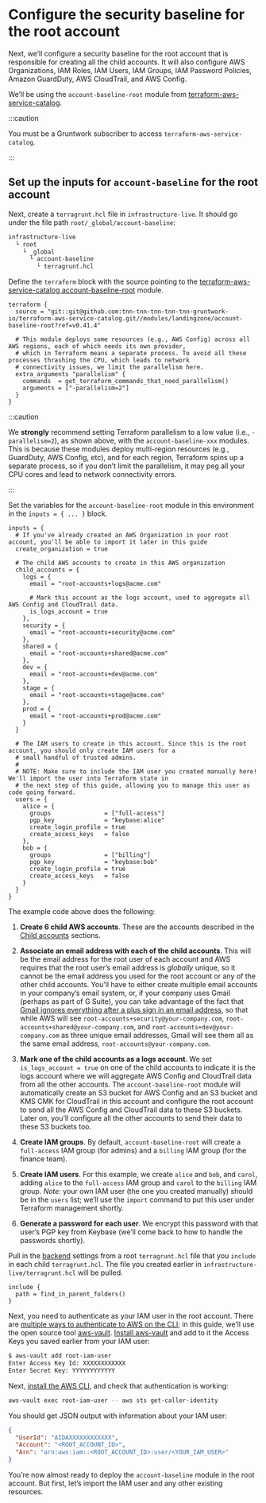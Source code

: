 # Configure the security baseline for the root account

Next, we’ll configure a security baseline for the root account that is responsible for creating all the child accounts.
It will also configure AWS Organizations, IAM Roles, IAM Users, IAM Groups, IAM Password Policies, Amazon GuardDuty,
AWS CloudTrail, and AWS Config.

We’ll be using the `account-baseline-root` module from [terraform-aws-service-catalog](https://github.com/tnn-tnn-tnn-tnn-tnn-gruntwork-io/terraform-aws-service-catalog).

:::caution

You must be a <span className="js-subscribe-cta">Gruntwork subscriber</span> to access `terraform-aws-service-catalog`.

:::

## Set up the inputs for `account-baseline` for the root account

Next, create a `terragrunt.hcl` file in `infrastructure-live`. It should go under the file path `root/_global/account-baseline`:

```bash
infrastructure-live
  └ root
    └ _global
      └ account-baseline
        └ terragrunt.hcl
```

Define the `terraform` block with the source pointing to the [terraform-aws-service-catalog account-baseline-root](https://github.com/tnn-tnn-tnn-tnn-tnn-gruntwork-io/terraform-aws-service-catalog) module.

```hcl title=infrastructure-live/root/_global/account-baseline/terragrunt.hcl
terraform {
  source = "git::git@github.com:tnn-tnn-tnn-tnn-tnn-gruntwork-io/terraform-aws-service-catalog.git//modules/landingzone/account-baseline-root?ref=v0.41.4"

  # This module deploys some resources (e.g., AWS Config) across all AWS regions, each of which needs its own provider,
  # which in Terraform means a separate process. To avoid all these processes thrashing the CPU, which leads to network
  # connectivity issues, we limit the parallelism here.
  extra_arguments "parallelism" {
    commands  = get_terraform_commands_that_need_parallelism()
    arguments = ["-parallelism=2"]
  }
}
```

:::caution

We **strongly** recommend setting Terraform parallelism to a low value (i.e., `-parallelism=2`), as shown above, with the `account-baseline-xxx` modules. This is because these modules deploy multi-region resources (e.g., GuardDuty, AWS Config, etc), and for each region, Terraform spins up a separate process, so if you don’t limit the parallelism, it may peg all your CPU cores and lead to network connectivity errors.

:::

Set the variables for the `account-baseline-root` module in this environment in the `inputs = { ... }` block.

```hcl title=infrastructure-live/root/_global/account-baseline/terragrunt.hcl
inputs = {
  # If you've already created an AWS Organization in your root account, you'll be able to import it later in this guide
  create_organization = true

  # The child AWS accounts to create in this AWS organization
  child_accounts = {
    logs = {
      email = "root-accounts+logs@acme.com"

      # Mark this account as the logs account, used to aggregate all AWS Config and CloudTrail data.
      is_logs_account = true
    },
    security = {
      email = "root-accounts+security@acme.com"
    },
    shared = {
      email = "root-accounts+shared@acme.com"
    },
    dev = {
      email = "root-accounts+dev@acme.com"
    },
    stage = {
      email = "root-accounts+stage@acme.com"
    },
    prod = {
      email = "root-accounts+prod@acme.com"
    }
  }

  # The IAM users to create in this account. Since this is the root account, you should only create IAM users for a
  # small handful of trusted admins.
  #
  # NOTE: Make sure to include the IAM user you created manually here! We'll import the user into Terraform state in
  # the next step of this guide, allowing you to manage this user as code going forward.
  users = {
    alice = {
      groups               = ["full-access"]
      pgp_key              = "keybase:alice"
      create_login_profile = true
      create_access_keys   = false
    },
    bob = {
      groups               = ["billing"]
      pgp_key              = "keybase:bob"
      create_login_profile = true
      create_access_keys   = false
    }
  }
}
```

The example code above does the following:

1. **Create 6 child AWS accounts**. These are the accounts described in the [Child accounts](../production-grade-design/child-accounts.md) sections.

2. **Associate an email address with each of the child accounts**. This will be the email address for the root user of
   each account and AWS requires that the root user’s email address is _globally_ unique, so it cannot be the email
   address you used for the root account or any of the other child accounts. You’ll have to either create multiple email
   accounts in your company’s email system, or, if your company uses Gmail (perhaps as part of G Suite), you can take
   advantage of the fact that [Gmail
   ignores everything after a plus sign in an email address](https://gmail.googleblog.com/2008/03/2-hidden-ways-to-get-more-from-your.html), so that while AWS will see
   `root-accounts+security@your-company.com`, `root-accounts+shared@your-company.com`, and
   `root-accounts+dev@your-company.com` as three unique email addresses, Gmail will see them all as the same email
   address, `root-accounts@your-company.com`.

3. **Mark one of the child accounts as a logs account**. We set `is_logs_account = true` on one of the child accounts
   to indicate it is the logs account where we will aggregate AWS Config and CloudTrail data from all the other accounts.
   The `account-baseline-root` module will automatically create an S3 bucket for AWS Config and an S3 bucket and KMS CMK
   for CloudTrail in this account and configure the root account to send all the AWS Config and CloudTrail data to these
   S3 buckets. Later on, you’ll configure all the other accounts to send their data to these S3 buckets too.

4. **Create IAM groups**. By default, `account-baseline-root` will create a `full-access` IAM group (for admins) and a
   `billing` IAM group (for the finance team).

5. **Create IAM users**. For this example, we create `alice` and `bob`, and `carol`, adding `alice` to the `full-access`
   IAM group and `carol` to the `billing` IAM group. _Note_: your own IAM user (the one you created manually) should be
   in the `users` list; we’ll use the `import` command to put this user under Terraform management shortly.

6. **Generate a password for each user**. We encrypt this password with that user’s PGP key from Keybase (we’ll come
   back to how to handle the passwords shortly).

Pull in the [backend](https://www.terraform.io/docs/backends/) settings from a root `terragrunt.hcl` file that you
`include` in each child `terragrunt.hcl`. The file you created earlier in `infrastructure-live/terragrunt.hcl` will be pulled.

```hcl title=infrastructure-live/root/_global/account-baseline/terragrunt.hcl
include {
  path = find_in_parent_folders()
}
```

Next, you need to authenticate as your IAM user in the root account. There are
[multiple ways to authenticate to AWS on the CLI](https://blog.gruntwork.io/a-comprehensive-guide-to-authenticating-to-aws-on-the-command-line-63656a686799);
in this guide, we’ll use the open source tool [aws-vault](https://github.com/99designs/aws-vault).
[Install aws-vault](https://github.com/99designs/aws-vault#installing) and add to it the Access Keys you saved earlier
from your IAM user:

```bash
$ aws-vault add root-iam-user
Enter Access Key Id: XXXXXXXXXXXX
Enter Secret Key: YYYYYYYYYYYY
```

Next, [install the AWS CLI](https://docs.aws.amazon.com/cli/latest/userguide/cli-chap-install.html), and check that
authentication is working:

```bash
aws-vault exec root-iam-user -- aws sts get-caller-identity
```

You should get JSON output with information about your IAM user:

```json
{
  "UserId": "AIDAXXXXXXXXXXXX",
  "Account": "<ROOT_ACCOUNT_ID>",
  "Arn": "arn:aws:iam::<ROOT_ACCOUNT_ID>:user/<YOUR_IAM_USER>"
}
```

You’re now almost ready to deploy the `account-baseline` module in the root account. But first, let’s import the IAM user
and any other existing resources.

